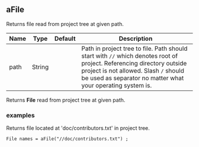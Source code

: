 ## aFile

Returns file read from project tree at given path.

 | Name | Type | Default | Description |
 | ---- | ---- | ------- | ----------- |
 | path | String |   | Path in project tree to file. Path should start with `//` which denotes root of project. Referencing directory outside project is not allowed. Slash `/` should be used as separator no matter what your operating system is. |

Returns __File__ read from project tree at given path.

### examples

Returns file located at 'doc/contributors.txt' in project tree.
```
File names = aFile("//doc/contributors.txt") ;
```
